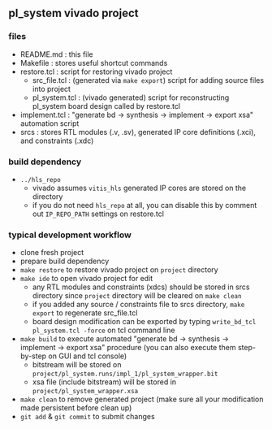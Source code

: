 ## pl\_system vivado project

### files

- README.md : this file
- Makefile : stores useful shortcut commands
- restore.tcl : script for restoring vivado project
  + src\_file.tcl : (generated via `make export`) script for adding source files into project
  + pl\_system.tcl : (vivado generated) script for reconstructing pl\_system board design called by restore.tcl
- implement.tcl : "generate bd -> synthesis -> implement -> export xsa" automation script
- srcs : stores RTL modules (.v, .sv), generated IP core definitions (.xci),  and constraints (.xdc)

### build dependency

- `../hls_repo`
  + vivado assumes `vitis_hls` generated IP cores are stored on the directory
  + if you do not need `hls_repo` at all, you can disable this by comment out `IP_REPO_PATH` settings on restore.tcl

### typical development workflow

- clone fresh project
- prepare build dependency
- `make restore` to restore vivado project on `project` directory
- `make ide` to open vivado project for edit
  + any RTL modules and constraints (xdcs) should be stored in srcs directory since `project` directory will be cleared on `make clean`
  + if you added any source / constraints file to srcs directory, `make export` to regenerate src\_file.tcl
  + board design modification can be exported by typing `write_bd_tcl pl_system.tcl -force` on tcl command line
- `make build` to execute automated "generate bd -> synthesis -> implement -> export xsa" procedure (you can also execute them step-by-step on GUI and tcl console)
  + bitstream will be stored on `project/pl_system.runs/impl_1/pl_system_wrapper.bit`
  + xsa file (include bitstream) will be stored in `project/pl_system_wrapper.xsa`
- `make clean` to remove generated project (make sure all your modification made persistent before clean up)
- `git add` & `git commit` to submit changes

